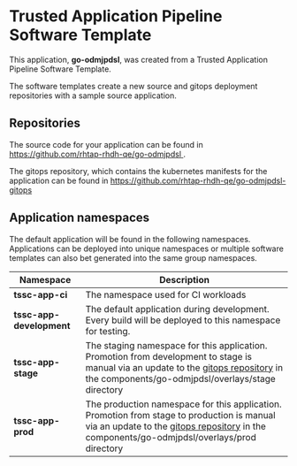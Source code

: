 # Trusted Application Pipeline Software Template

This application, **go-odmjpdsl**, was created from a Trusted Application Pipeline Software Template.

The software templates create a new source and gitops deployment repositories with a sample source application. 

## Repositories

The source code for your application can be found in [https://github.com/rhtap-rhdh-qe/go-odmjpdsl ](https://github.com/rhtap-rhdh-qe/go-odmjpdsl ).
 
The gitops repository, which contains the kubernetes manifests for the application can be found in 
[https://github.com/rhtap-rhdh-qe/go-odmjpdsl-gitops ](https://github.com/rhtap-rhdh-qe/go-odmjpdsl-gitops ) 

## Application namespaces 

The default application will be found in the following namespaces. Applications can be deployed into unique namespaces or multiple software templates can also bet generated into the same group namespaces.  

|  Namespace   |  Description   |  
| -------- | -------- |
| **tssc-app-ci** | The namespace used for CI workloads |
| **tssc-app-development** | The default application during development. Every build will be deployed to this namespace for testing. |
| **tssc-app-stage** | The staging namespace for this application. Promotion from development to stage is manual via an update to the [gitops repository](https://github.com/rhtap-rhdh-qe/go-odmjpdsl-gitops ) in the components/go-odmjpdsl/overlays/stage directory |
| **tssc-app-prod** | The production namespace for this application. Promotion from stage to production is manual via an update to the [gitops repository](https://github.com/rhtap-rhdh-qe/go-odmjpdsl-gitops ) in the components/go-odmjpdsl/overlays/prod directory |